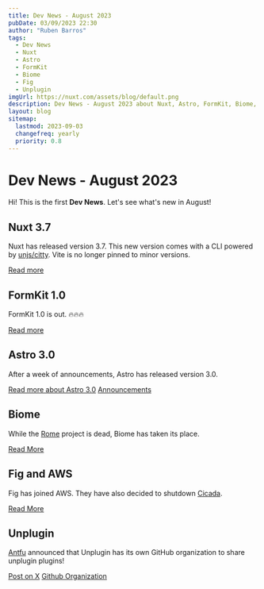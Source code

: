 ```yaml
---
title: Dev News - August 2023 
pubDate: 03/09/2023 22:30
author: "Ruben Barros"
tags:
  - Dev News
  - Nuxt
  - Astro
  - FormKit
  - Biome
  - Fig
  - Unplugin
imgUrl: https://nuxt.com/assets/blog/default.png
description: Dev News - August 2023 about Nuxt, Astro, FormKit, Biome, Fig and Unplugin!
layout: blog
sitemap:
  lastmod: 2023-09-03
  changefreq: yearly
  priority: 0.8
---
```


# Dev News - August 2023 

Hi! This is the first **Dev News**. Let's see what's new in August! 

## Nuxt 3.7

Nuxt has released version 3.7. This new version comes with a CLI powered by [unjs/citty](http://github.com/unjs/citty). Vite is no longer pinned to minor versions.

 [Read more](https://nuxt.com/blog/v3-7)

## FormKit 1.0

FormKit 1.0 is out. 🔥🔥🔥

[Read more](https://formkit.com/changelog#_100)

## Astro 3.0

After a week of announcements, Astro has released version 3.0.

[Read more about Astro 3.0](https://astro.build/blog/astro-3/)
[Announcements](https://twitter.com/astrodotbuild/status/1696170401875853743)

## Biome

While the [Rome](https://rome.tools/) project is dead, Biome has taken its place.

[Read More](https://biomejs.dev/blog/annoucing-biome)

## Fig and AWS

Fig has joined AWS. They have also decided to shutdown [Cicada](https://cicada.build/).

[Read More](https://fig.io/blog/post/fig-joins-aws)

## Unplugin 

[Antfu](https://twitter.com/antfu7) announced that Unplugin has its own GitHub organization to share unplugin plugins!

[Post on X](https://twitter.com/antfu7/status/1696793638112493760)
[Github Organization](https://github.com/unplugin)